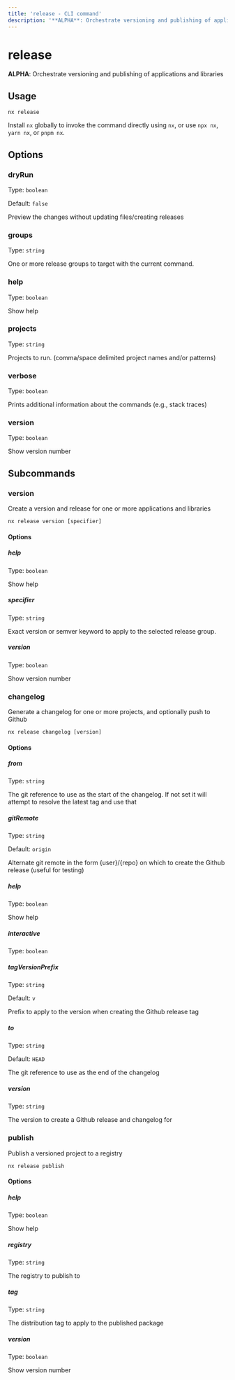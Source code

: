 ```yaml
---
title: 'release - CLI command'
description: '**ALPHA**: Orchestrate versioning and publishing of applications and libraries'
---
```


# release

**ALPHA**: Orchestrate versioning and publishing of applications and libraries

## Usage

```shell
nx release
```

Install `nx` globally to invoke the command directly using `nx`, or use `npx nx`, `yarn nx`, or `pnpm nx`.

## Options

### dryRun

Type: `boolean`

Default: `false`

Preview the changes without updating files/creating releases

### groups

Type: `string`

One or more release groups to target with the current command.

### help

Type: `boolean`

Show help

### projects

Type: `string`

Projects to run. (comma/space delimited project names and/or patterns)

### verbose

Type: `boolean`

Prints additional information about the commands (e.g., stack traces)

### version

Type: `boolean`

Show version number

## Subcommands

### version

Create a version and release for one or more applications and libraries

```shell
nx release version [specifier]
```

#### Options

##### help

Type: `boolean`

Show help

##### specifier

Type: `string`

Exact version or semver keyword to apply to the selected release group.

##### version

Type: `boolean`

Show version number

### changelog

Generate a changelog for one or more projects, and optionally push to Github

```shell
nx release changelog [version]
```

#### Options

##### from

Type: `string`

The git reference to use as the start of the changelog. If not set it will attempt to resolve the latest tag and use that

##### gitRemote

Type: `string`

Default: `origin`

Alternate git remote in the form {user}/{repo} on which to create the Github release (useful for testing)

##### help

Type: `boolean`

Show help

##### interactive

Type: `boolean`

##### tagVersionPrefix

Type: `string`

Default: `v`

Prefix to apply to the version when creating the Github release tag

##### to

Type: `string`

Default: `HEAD`

The git reference to use as the end of the changelog

##### version

Type: `string`

The version to create a Github release and changelog for

### publish

Publish a versioned project to a registry

```shell
nx release publish
```

#### Options

##### help

Type: `boolean`

Show help

##### registry

Type: `string`

The registry to publish to

##### tag

Type: `string`

The distribution tag to apply to the published package

##### version

Type: `boolean`

Show version number
